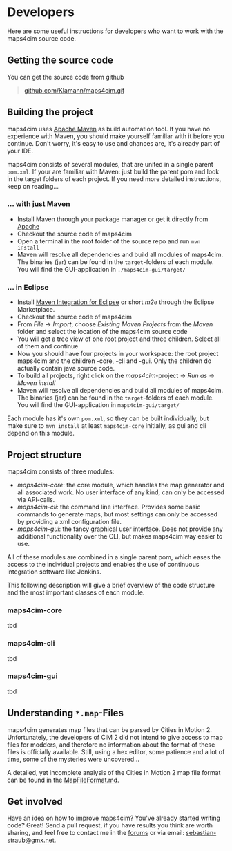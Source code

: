 
# Developers

Here are some useful instructions for developers who want to work with the 
maps4cim source code.

## Getting the source code

You can get the source code from github

> [github.com/Klamann/maps4cim.git](https://github.com/Klamann/maps4cim.git)

## Building the project

maps4cim uses [Apache Maven](https://maven.apache.org/) as build automation tool.
If you have no experience with Maven, you should make yourself familiar with it 
before you continue. Don't worry, it's easy to use and chances are, it's already 
part of your IDE.

maps4cim consists of several modules, that are united in a single parent 
`pom.xml`. If your are familiar with Maven: just build the parent pom and
look in the target folders of each project. If you need more detailed
instructions, keep on reading...

### ... with just Maven

* Install Maven through your package manager or get it directly from
  [Apache](https://maven.apache.org/download.cgi "Download Apache Maven")
* Checkout the source code of maps4cim
* Open a terminal in the root folder of the source repo and run `mvn install`
* Maven will resolve all dependencies and build all modules of maps4cim.
  The binaries (jar) can be found in the `target`-folders of each module.
  You will find the GUI-application in `./maps4cim-gui/target/`

### ... in Eclipse

* Install [Maven Integration for Eclipse](http://marketplace.eclipse.org/content/maven-integration-eclipse-juno-and-newer)
  or short *m2e* through the Eclipse Marketplace.
* Checkout the source code of maps4cim
* From *File* -> *Import*, choose *Existing Maven Projects* from the *Maven*
  folder and select the location of the maps4cim source code
* You will get a tree view of one root project and three children. Select all of
  them and continue
* Now you should have four projects in your workspace: the root project maps4cim
  and the children -core, -cli and -gui. Only the children do actually contain
  java source code.
* To build all projects, right click on the *maps4cim*-project -> *Run as* ->
  *Maven install*
* Maven will resolve all dependencies and build all modules of maps4cim.
  The binaries (jar) can be found in the `target`-folders of each module.
  You will find the GUI-application in `maps4cim-gui/target/`

Each module has it's own `pom.xml`, so they can be built individually, but make
sure to `mvn install` at least `maps4cim-core` initially, as gui and cli 
depend on this module.

## Project structure

maps4cim consists of three modules:

* *maps4cim-core*: the core module, which handles the map generator and all
  associated work. No user interface of any kind, can only be accessed via
  API-calls.
* *maps4cim-cli*: the command line interface. Provides some basic commands to
  generate maps, but most settings can only be accessed by providing a xml 
  configuration file.
* *maps4cim-gui*: the fancy graphical user interface. Does not provide any 
  additional functionality over the CLI, but makes maps4cim way easier to use.

All of these modules are combined in a single parent pom, which eases the access
to the individual projects and enables the use of continuous integration
software like Jenkins.

This following description will give a brief overview of the code structure
and the most important classes of each module.

### maps4cim-core

tbd

### maps4cim-cli

tbd

### maps4cim-gui

tbd

## Understanding `*.map`-Files

maps4cim generates map files that can be parsed by Cities in Motion 2.
Unfortunately, the developers of CiM 2 did not intend to give access to map
files for modders, and therefore no information about the format of these 
files is officially available. Still, using a hex editor, some patience and a
lot of time, some of the mysteries were uncovered...

A detailed, yet incomplete analysis of the Cities in Motion 2 map file format
can be found in the [MapFileFormat.md](https://github.com/Klamann/maps4cim/blob/master/docs/MapFileFormat.md).

## Get involved

Have an idea on how to improve maps4cim? You've already started writing code?
Great! Send a pull request, if you have results you think are worth sharing,
and feel free to contact me in the [forums](http://www.cimexchange.com/topic/2204-beta-maps4cim-a-real-world-map-generator-for-cim-2/)
or via email: <sebastian-straub@gmx.net>.
